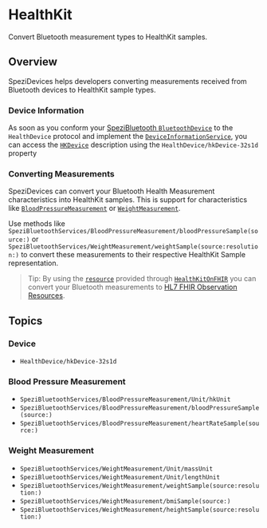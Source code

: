 # HealthKit

Convert Bluetooth measurement types to HealthKit samples.

<!--

This source file is part of the Stanford Spezi open-source project

SPDX-FileCopyrightText: 2024 Stanford University and the project authors (see CONTRIBUTORS.md)

SPDX-License-Identifier: MIT

-->

## Overview

SpeziDevices helps developers converting measurements received from Bluetooth devices to HealthKit sample types.

### Device Information

As soon as you conform your [SpeziBluetooth `BluetoothDevice`](https://swiftpackageindex.com/stanfordspezi/spezibluetooth/documentation/spezibluetooth/bluetoothdevice)
to the ``HealthDevice`` protocol and implement the [`DeviceInformationService`](https://swiftpackageindex.com/stanfordspezi/spezibluetooth/documentation/spezibluetoothservices/deviceinformationservice),
you can access the [`HKDevice`](https://developer.apple.com/documentation/healthkit/hkdevice)
description using the ``HealthDevice/hkDevice-32s1d`` property

### Converting Measurements

SpeziDevices can convert your Bluetooth Health Measurement characteristics into HealthKit samples.
This is support for characteristics like [`BloodPressureMeasurement`](https://swiftpackageindex.com/stanfordspezi/spezibluetooth/documentation/spezibluetoothservices/bloodpressuremeasurement)
or [`WeightMeasurement`](https://swiftpackageindex.com/stanfordspezi/spezibluetooth/documentation/spezibluetoothservices/weightmeasurement).

Use methods like ``SpeziBluetoothServices/BloodPressureMeasurement/bloodPressureSample(source:)`` or
``SpeziBluetoothServices/WeightMeasurement/weightSample(source:resolution:)`` to convert these measurements to their respective HealthKit Sample
representation.

> Tip: By using the [`resource`](https://swiftpackageindex.com/stanfordbdhg/healthkitonfhir/documentation/healthkitonfhir/healthkit/hksample/resource)
    provided through [`HealthKitOnFHIR`](https://swiftpackageindex.com/StanfordBDHG/HealthKitOnFHIR/documentation/healthkitonfhir) you can convert
    your Bluetooth measurements to [HL7 FHIR Observation Resources](http://hl7.org/fhir/R4/observation.html).

## Topics

### Device

- ``HealthDevice/hkDevice-32s1d``

### Blood Pressure Measurement

- ``SpeziBluetoothServices/BloodPressureMeasurement/Unit/hkUnit``
- ``SpeziBluetoothServices/BloodPressureMeasurement/bloodPressureSample(source:)``
- ``SpeziBluetoothServices/BloodPressureMeasurement/heartRateSample(source:)``

### Weight Measurement

- ``SpeziBluetoothServices/WeightMeasurement/Unit/massUnit``
- ``SpeziBluetoothServices/WeightMeasurement/Unit/lengthUnit``
- ``SpeziBluetoothServices/WeightMeasurement/weightSample(source:resolution:)``
- ``SpeziBluetoothServices/WeightMeasurement/bmiSample(source:)``
- ``SpeziBluetoothServices/WeightMeasurement/heightSample(source:resolution:)``

